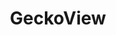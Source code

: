 ---
codehost: https://github.com/mozilla/geckoview
logohandle: mozilla_geckoview
sort: geckoview
title: GeckoView
website: https://mozilla.github.io/geckoview/
---